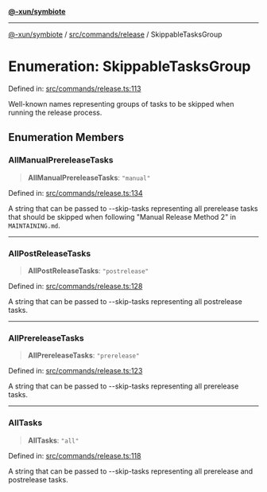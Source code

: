 [**@-xun/symbiote**](../../../../README.md)

***

[@-xun/symbiote](../../../../README.md) / [src/commands/release](../README.md) / SkippableTasksGroup

# Enumeration: SkippableTasksGroup

Defined in: [src/commands/release.ts:113](https://github.com/Xunnamius/symbiote/blob/6cd9803a2f37849e57efc78412bcf20f1a002bf9/src/commands/release.ts#L113)

Well-known names representing groups of tasks to be skipped when running the
release process.

## Enumeration Members

### AllManualPrereleaseTasks

> **AllManualPrereleaseTasks**: `"manual"`

Defined in: [src/commands/release.ts:134](https://github.com/Xunnamius/symbiote/blob/6cd9803a2f37849e57efc78412bcf20f1a002bf9/src/commands/release.ts#L134)

A string that can be passed to --skip-tasks representing all prerelease
tasks that should be skipped when following "Manual Release Method 2" in
`MAINTAINING.md`.

***

### AllPostReleaseTasks

> **AllPostReleaseTasks**: `"postrelease"`

Defined in: [src/commands/release.ts:128](https://github.com/Xunnamius/symbiote/blob/6cd9803a2f37849e57efc78412bcf20f1a002bf9/src/commands/release.ts#L128)

A string that can be passed to --skip-tasks representing all postrelease
tasks.

***

### AllPrereleaseTasks

> **AllPrereleaseTasks**: `"prerelease"`

Defined in: [src/commands/release.ts:123](https://github.com/Xunnamius/symbiote/blob/6cd9803a2f37849e57efc78412bcf20f1a002bf9/src/commands/release.ts#L123)

A string that can be passed to --skip-tasks representing all prerelease
tasks.

***

### AllTasks

> **AllTasks**: `"all"`

Defined in: [src/commands/release.ts:118](https://github.com/Xunnamius/symbiote/blob/6cd9803a2f37849e57efc78412bcf20f1a002bf9/src/commands/release.ts#L118)

A string that can be passed to --skip-tasks representing all prerelease and
postrelease tasks.
